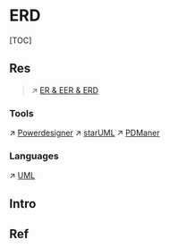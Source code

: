 # ERD

[TOC]



## Res
> ↗ [ER & EER & ERD](../../../../../🔑%20CS_Core/🍕%20Database%20System/⚜️%20Database%20System%20Design/📌%20DBMS%20Design/Conceptual%20Database%20Design%20(Conceptual%20Modeling)/ER%20&%20EER%20&%20ERD.md)


### Tools
↗ [Powerdesigner](Powerdesigner.md)
↗ [starUML](../Modeling%20Tools/UML/starUML.md)
↗ [PDManer](PDManer.md)


### Languages
↗ [UML](../Modeling%20Tools/UML/UML.md)


## Intro


## Ref

